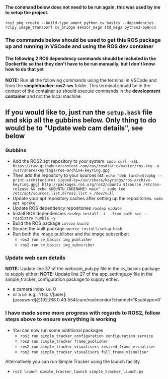 #### The command below does not need to be run again, this was used by me to setup the project.
`ros2 pkg create --build-type ament_python cv_basics --dependencies rclpy image_transport cv_bridge sensor_msgs std_msgs python3-opencv`

### The commands below should be used to get this ROS package up and running in VSCode and using the ROS dev container

#### The following 2 ROS dependency commands should be included in the Dockerfile so that they don't have to be run manually, but I don't know how to do that yet

**NOTE:** Run all the following commands using the terminal in VSCode and from the **simpletracker-ros2-ws** folder. This terminal should be in the context of the container so should execute commands in the **development container** and not the local machine.

## If you would like to, just run the `setup.bash` file and skip all the gubbins below. Only thing to do would be to "Update web cam details", see below

### Gubbins
* Add the ROS2 apt repository to your system. `sudo curl -sSL https://raw.githubusercontent.com/ros/rosdistro/master/ros.key -o /usr/share/keyrings/ros-archive-keyring.gpg`
* Then add the repository to your sources list. `echo "deb [arch=$(dpkg --print-architecture) signed-by=/usr/share/keyrings/ros-archive-keyring.gpg] http://packages.ros.org/ros2/ubuntu $(source /etc/os-release && echo $UBUNTU_CODENAME) main" | sudo tee /etc/apt/sources.list.d/ros2.list > /dev/null`
* Update your apt repository caches after setting up the repositories. `sudo apt update`
* Update ROS dependency repositories `rosdep update`
* Install ROS dependencies `rosdep install -i --from-path src --rosdistro humble -y`
* Build the ROS package `colcon build`
* Source the built package `source install/setup.bash`
* Run both the image publisher and the image subscriber:
  * `ros2 run cv_basics img_publisher` 
  * `ros2 run cv_basics img_subscriber`

### Update web cam details
**NOTE:** Update line 37 of the webcam_pub.py file in the cv_basics package to supply either:
**NOTE:** Update line 27 of the app_settings.py file in the simple_tracker_configuration package to supply either:
* a camera index i.e. 0
* or a uri e.g.: 'rtsp://[user]:[password]@192.168.0.43:554/cam/realmonitor?channel=1&subtype=0'

### I have made some more progress with regards to ROS2, follow steps above to ensure everything is working

* You can now run some additional packages
  * `ros2 run simple_tracker_configuration configuration_service` 
  * `ros2 run simple_tracker frame_publisher`
  * `ros2 run simple_tracker_visualisers resized_frame_visualiser`
  * `ros2 run simple_tracker_visualisers full_frame_visualiser`

Alternatively you can run Simple Tracker using the launch facility
* `ros2 launch simple_tracker_launch simple_tracker_launch.py` 
